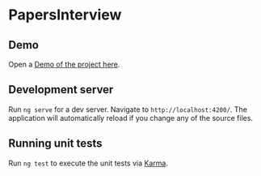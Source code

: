 # PapersInterview

## Demo

Open a [Demo of the project here](https://spolel.github.io/papers-interview/).


## Development server
Run `ng serve` for a dev server. Navigate to `http://localhost:4200/`. The application will automatically reload if you change any of the source files.

## Running unit tests
Run `ng test` to execute the unit tests via [Karma](https://karma-runner.github.io).

